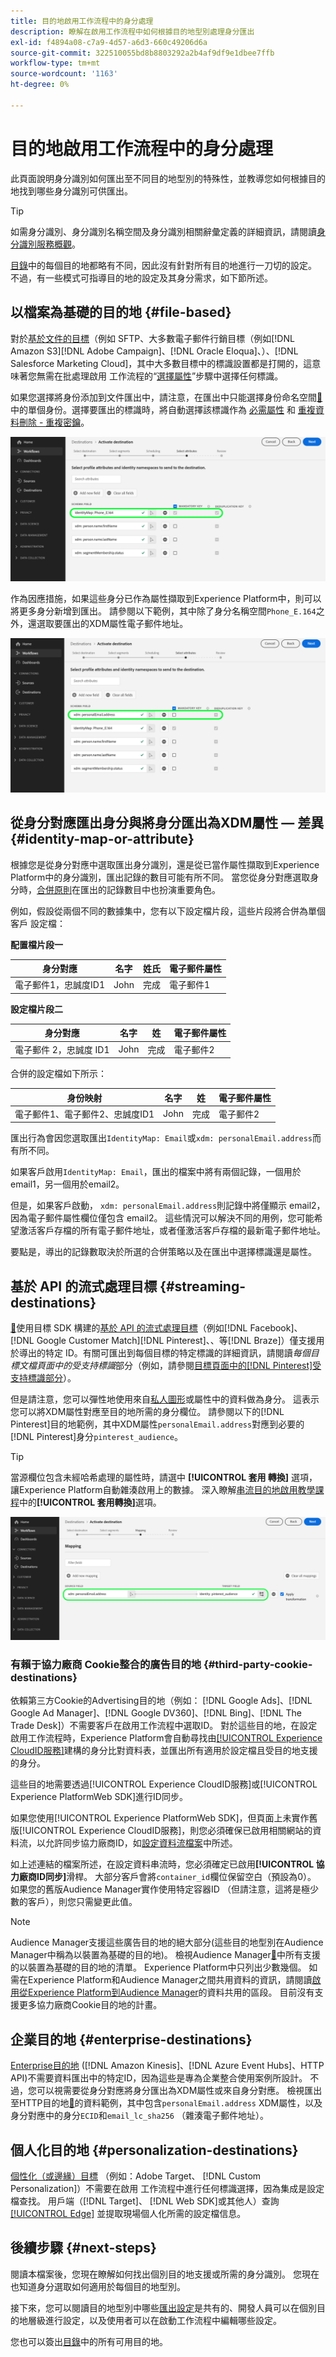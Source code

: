 ```yaml
---
title: 目的地啟用工作流程中的身分處理
description: 瞭解在啟用工作流程中如何根據目的地型別處理身分匯出
exl-id: f4894a08-c7a9-4d57-a6d3-660c49206d6a
source-git-commit: 322510055bd8b8803292a2b4af9df9e1dbee7ffb
workflow-type: tm+mt
source-wordcount: '1163'
ht-degree: 0%

---
```


# 目的地啟用工作流程中的身分處理

此頁面說明身分識別如何匯出至不同目的地型別的特殊性，並教導您如何根據目的地找到哪些身分識別可供匯出。

>[!TIP]
>
> 如需身分識別、身分識別名稱空間及身分識別相關辭彙定義的詳細資訊，請閱讀[身分識別服務概觀](/help/identity-service/home.md)。

[目錄](/help/destinations/catalog/overview.md)中的每個目的地都略有不同，因此沒有針對所有目的地進行一刀切的設定。 不過，有一些模式可指導目的地的設定及其身分需求，如下節所述。

## 以檔案為基礎的目的地 {#file-based}

對於[基於文件的目標](/help/destinations/destination-types.md#file-based)（例如 SFTP、大多數電子郵件行銷目標（例如[!DNL Amazon S3][!DNL Adobe Campaign]、[!DNL Oracle Eloqua]、）、[!DNL Salesforce Marketing Cloud]，其中大多數目標中的標識設置都是打開的，這意味著您無需在批處理啟用 工作流程的“[選擇屬性](/help/destinations/ui/activate-batch-profile-destinations.md#select-attributes)”步驟中選擇任何標識。

如果您選擇將身份添加到文件匯出中，請注意，在匯出中只能選擇身份命名空間[&#128279;](/help/identity-service/features/identity-graph-viewer.md#access-identity-graph-viewer)中的單個身份。選擇要匯出的標識時，將自動選擇該標識作為 [必需屬性](/help/destinations/ui/activate-batch-profile-destinations.md#mandatory-attributes) 和 [重複資料刪除 - 重複密鑰](/help/destinations/ui/activate-batch-profile-destinations.md#deduplication-keys)。

![選取為強制屬性和重複資料刪除 - 重複密鑰的身分。](/help/destinations/assets/how-destinations-work/selected-identity.png)

作為因應措施，如果這些身分已作為屬性擷取到Experience Platform中，則可以將更多身分新增到匯出。 請參閱以下範例，其中除了身分名稱空間`Phone_E.164`之外，還選取要匯出的XDM屬性電子郵件地址。

![選取要匯出的電子郵件地址屬性範例。](/help/destinations/assets/how-destinations-work/email-selected.png)

## 從身分對應匯出身分與將身分匯出為XDM屬性 — 差異 {#identity-map-or-attribute}

根據您是從身分對應中選取匯出身分識別，還是從已當作屬性擷取到Experience Platform中的身分識別，匯出記錄的數目可能有所不同。 當您從身分對應選取身分時，[合併原則](/help/profile/merge-policies/overview.md)在匯出的記錄數目中也扮演重要角色。

例如，假設從兩個不同的數據集中，您有以下設定檔片段，這些片段將合併為單個客戶 設定檔：

**配置檔片段一**

| 身分對應 | 名字 | 姓氏 | 電子郵件屬性 |
|---------|----------|---------|--------|
| 電子郵件1，忠誠度ID1 | John | 完成 | 電子郵件1 |


**設定檔片段二**

| 身分對應 | 名字 | 姓 | 電子郵件屬性 |
|---------|----------|---------|--------|
| 電子郵件 2，忠誠度 ID1 | John | 完成 | 電子郵件2 |

合併的設定檔如下所示：

| 身份映射 | 名字 | 姓 | 電子郵件屬性 |
|---------|----------|---------|--------|
| 電子郵件1、電子郵件2、忠誠度ID1 | John | 完成 | 電子郵件2 |

匯出行為會因您選取匯出`IdentityMap: Email`或`xdm: personalEmail.address`而有所不同。

如果客戶啟用`IdentityMap: Email`，匯出的檔案中將有兩個記錄，一個用於email1，另一個用於email2。

但是，如果客戶啟動， `xdm: personalEmail.address`則記錄中將僅顯示 email2，因為電子郵件屬性欄位僅包含 email2。 這些情況可以解決不同的用例，您可能希望激活客戶存檔的所有電子郵件地址，或者僅激活客戶存檔的最新電子郵件地址。

要點是，導出的記錄數取決於所選的合併策略以及在匯出中選擇標識還是屬性。

## 基於 API 的流式處理目標 {#streaming-destinations}

[&#128279;](/help/destinations/destination-sdk/overview.md)使用目標 SDK 構建的[基於 API 的流式處理目標](/help/destinations/destination-types.md#streaming-destination)（例如[!DNL Facebook]、[!DNL Google Customer Match][!DNL Pinterest]、、等[!DNL Braze]）僅支援用於導出的特定 ID。有關可匯出到每個目標的特定標識的詳細資訊，請閱讀&#x200B;*每個目標文檔頁面中的受支持標識*&#x200B;部分（例如，請參閱[目標頁面中的[!DNL Pinterest]受支持標識部分](/help/destinations/catalog/advertising/pinterest.md)）。

但是請注意，您可以彈性地使用來自[私人圖形](/help/profile/merge-policies/overview.md#id-stitching)或屬性中的資料做為身分。 這表示您可以將XDM屬性對應至目的地所需的身分欄位。 請參閱以下的[!DNL Pinterest]目的地範例，其中XDM屬性`personalEmail.address`對應到必要的[!DNL Pinterest]身分`pinterest_audience`。

>[!TIP]
>
>當源欄位包含未經哈希處理的屬性時，請選中 **[!UICONTROL 套用 轉換]** 選項，讓Experience Platform自動雜湊啟用上的數據。 深入瞭解[串流目的地啟用教學課程](/help/destinations/ui/activate-segment-streaming-destinations.md#apply-transformation)中的&#x200B;**[!UICONTROL 套用轉換]**&#x200B;選項。

![電子郵件地址屬性映射到 Pinterest 目的地的身分欄位的範例。](/help/destinations/assets/how-destinations-work/email-mapped-to-identity.png)

### 有賴于協力廠商 Cookie整合的廣告目的地 {#third-party-cookie-destinations}

依賴第三方Cookie的Advertising目的地（例如： [!DNL Google Ads]、[!DNL Google Ad Manager]、[!DNL Google DV360]、[!DNL Bing]、[!DNL The Trade Desk]）不需要客戶在啟用工作流程中選取ID。 對於這些目的地，在設定啟用工作流程時，Experience Platform會自動尋找由[[!UICONTROL Experience CloudID服務]](https://experienceleague.adobe.com/docs/id-service/using/intro/overview.html?lang=zh-Hant)建構的身分比對資料表，並匯出所有適用於設定檔且受目的地支援的身分。

這些目的地需要透過[!UICONTROL Experience CloudID服務]或[!UICONTROL Experience PlatformWeb SDK]進行ID同步。

如果您使用[!UICONTROL Experience PlatformWeb SDK]，但頁面上未實作舊版[!UICONTROL Experience CloudID服務]，則您必須確保已啟用相關網站的資料流，以允許同步協力廠商ID，如[設定資料流檔案](/help/datastreams/configure.md#create)中所述。

如上述連結的檔案所述，在設定資料串流時，您必須確定已啟用&#x200B;**[!UICONTROL 協力廠商ID同步]**&#x200B;滑桿。 大部分客戶會將`container_id`欄位保留空白（預設為0）。 如果您的舊版Audience Manager實作使用特定容器ID （但請注意，這將是極少數的客戶），則您只需變更此值。

>[!NOTE]
>
>Audience Manager支援這些廣告目的地的絕大部分(這些目的地型別在Audience Manager中稱為以裝置為基礎的目的地)。 檢視Audience Manager[&#128279;](https://experienceleague.adobe.com/docs/audience-manager/user-guide/features/destinations/device-based/device-based-destinations-list.html)中所有支援的以裝置為基礎的目的地的清單。 Experience Platform中只列出少數幾個。 如需在Experience Platform和Audience Manager之間共用資料的資訊，請閱讀[啟用從Experience Platform到Audience Manager](https://experienceleague.adobe.com/docs/audience-manager/user-guide/implementation-integration-guides/integration-experience-platform/aam-aep-audience-sharing.html#enable-aep-to-aam-data)的資料共用的區段。 目前沒有支援更多協力廠商Cookie目的地的計畫。

## 企業目的地 {#enterprise-destinations}

[Enterprise目的地](/help/destinations/destination-types.md#advanced-enterprise-destinations) ([!DNL Amazon Kinesis]、[!DNL Azure Event Hubs]、HTTP API)不需要資料匯出中的特定ID，因為這些是專為企業整合使用案例所設計。 不過，您可以視需要從身分對應將身分匯出為XDM屬性或來自身分對應。 檢視匯出至HTTP目的地[&#128279;](/help/destinations/catalog/streaming/http-destination.md#exported-data)的資料範例，其中包含`personalEmail.address` XDM屬性，以及身分對應中的身分`ECID`和`email_lc_sha256` （雜湊電子郵件地址）。

## 個人化目的地 {#personalization-destinations}

[個性化（或邊緣）目標](/help/destinations/destination-types.md#edge-personalization-destinations) （例如：Adobe Target、 [!DNL Custom Personalization]）不需要在啟用 工作流程中進行任何標識選擇，因為集成是設定檔查找。 用戶端（[!DNL Target]、 [!DNL Web SDK]或其他人）查詢 [[!UICONTROL Edge]](/help/collection/home.md#edge) 並提取現場個人化所需的設定檔信息。

<!--
![Table with all supported identities](/help/destinations/assets/how-destinations-work/identities-table.png)

-->

## 後續步驟 {#next-steps}

閱讀本檔案後，您現在瞭解如何找出個別目的地支援或所需的身分識別。 您現在也知道身分選取如何適用於每個目的地型別。

接下來，您可以閱讀目的地型別中哪些[匯出設定](/help/destinations/how-destinations-work/destinations-configurations.md)是共有的、開發人員可以在個別目的地層級進行設定，以及使用者可以在啟動工作流程中編輯哪些設定。

您也可以簽出[目錄](/help/destinations/catalog/overview.md)中的所有可用目的地。

